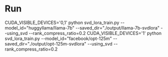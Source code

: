 # Run
CUDA_VISIBLE_DEVICES='0,1' python svd_lora_train.py --model_id="huggyllama/llama-7b" --saved_dir="./output/llama-7b-svdlora" --using_svd --rank_compress_ratio=0.2
CUDA_VISIBLE_DEVICES='1' python svd_lora_train.py --model_id="facebook/opt-125m" --saved_dir="./output/opt-125m-svdlora" --using_svd --rank_compress_ratio=0.2